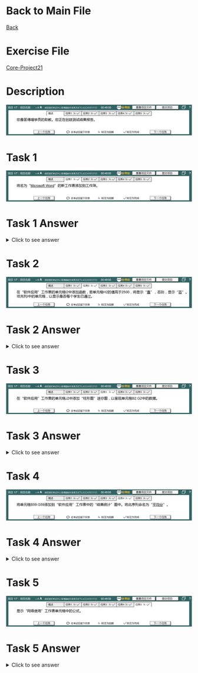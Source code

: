 # Back to Main File
[Back](../README.md)

# Exercise File
[Core-Project21](MOS-Excel2016-Core-Project21.xlsx)

# Description
![Description](Task/desc.jpg)
# Task 1
![Task1](Task/Task1.jpg)
# Task 1 Answer
<details>
  <summary>Click to see answer</summary>

![Task1_Answer](Excel2016-Core-Project21-Answer/P21-T1.gif)
</details>

# Task 2
![Task2](Task/Task2.jpg)
# Task 2 Answer
<details>
  <summary>Click to see answer</summary>

![Task2_Answer](Excel2016-Core-Project21-Answer/P21-T2.gif)
</details>

# Task 3
![Task3](Task/Task3.jpg)
# Task 3 Answer
<details>
  <summary>Click to see answer</summary>

![Task3_Answer](Excel2016-Core-Project21-Answer/P21-T3.gif)
</details>


# Task 4
![Task4](Task/Task4.jpg)
# Task 4 Answer
<details>
  <summary>Click to see answer</summary>

![Task4_Answer](Excel2016-Core-Project21-Answer/P21-T4.gif)
</details>

# Task 5
![Task5](Task/Task5.jpg)
# Task 5 Answer
<details>
  <summary>Click to see answer</summary>

![Task5_Answer](Excel2016-Core-Project21-Answer/P21-T5.gif)
</details>